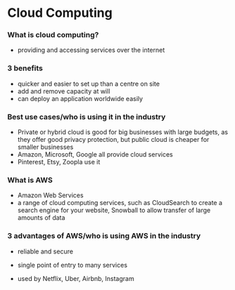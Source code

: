 # Cloud Computing

### What is cloud computing?
- providing and accessing services over the internet

### 3 benefits
- quicker and easier to set up than a centre on site
- add and remove capacity at will
- can deploy an application worldwide easily

### Best use cases/who is using it in the industry
- Private or hybrid cloud is good for big businesses with large budgets, as they offer good privacy protection, but public cloud is cheaper for smaller businesses
- Amazon, Microsoft, Google all provide cloud services
- Pinterest, Etsy, Zoopla use it

### What is AWS
- Amazon Web Services
- a range of cloud computing services, such as CloudSearch to create a search engine for your website, Snowball to allow transfer of large amounts of data

### 3 advantages of AWS/who is using AWS in the industry
- reliable and secure
- single point of entry to many services

- used by Netflix, Uber, Airbnb, Instagram